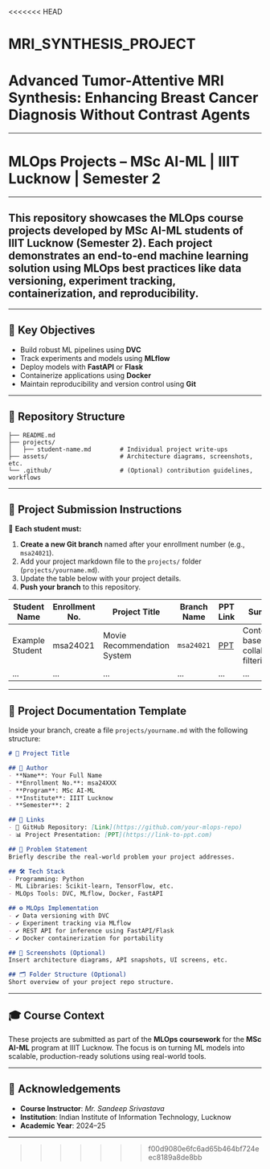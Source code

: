<<<<<<< HEAD
# MRI_SYNTHESIS_PROJECT
Advanced Tumor-Attentive MRI Synthesis: Enhancing Breast Cancer Diagnosis Without Contrast Agents
=======

---

#  MLOps Projects – MSc AI-ML | IIIT Lucknow | Semester 2

---

## This repository showcases the MLOps course projects developed by MSc AI-ML students of IIIT Lucknow (Semester 2). Each project demonstrates an end-to-end machine learning solution using MLOps best practices like data versioning, experiment tracking, containerization, and reproducibility.

---

## 🎯 Key Objectives

* Build robust ML pipelines using **DVC**
* Track experiments and models using **MLflow**
* Deploy models with **FastAPI** or **Flask**
* Containerize applications using **Docker**
* Maintain reproducibility and version control using **Git**

---

## 📁 Repository Structure

```plaintext
├── README.md
├── projects/
│   ├── student-name.md        # Individual project write-ups
├── assets/                    # Architecture diagrams, screenshots, etc.
└── .github/                   # (Optional) contribution guidelines, workflows
```

---

## 🚀 Project Submission Instructions

🔁 **Each student must:**

1. **Create a new Git branch** named after your enrollment number (e.g., `msa24021`).
2. Add your project markdown file to the `projects/` folder (`projects/yourname.md`).
3. Update the table below with your project details.
4. **Push your branch** to this repository.

| Student Name    | Enrollment No. | Project Title               | Branch Name | PPT Link                       | Summary                                 |
| --------------- | -------------- | --------------------------- | ----------- | ------------------------------ | --------------------------------------- |
| Example Student | msa24021       | Movie Recommendation System | `msa24021`  | [PPT](https://link-to-ppt.com) | Content-based + collaborative filtering |
| ...             | ...            | ...                         | ...         | ...                            | ...                                     |

---

## 📝 Project Documentation Template

Inside your branch, create a file `projects/yourname.md` with the following structure:

```markdown
# 🚀 Project Title

## 👤 Author
- **Name**: Your Full Name
- **Enrollment No.**: msa24XXX
- **Program**: MSc AI-ML
- **Institute**: IIIT Lucknow
- **Semester**: 2

## 🔗 Links
- 📁 GitHub Repository: [Link](https://github.com/your-mlops-repo)
- 📊 Project Presentation: [PPT](https://link-to-ppt.com)

## 🧠 Problem Statement
Briefly describe the real-world problem your project addresses.

## 🛠️ Tech Stack
- Programming: Python
- ML Libraries: Scikit-learn, TensorFlow, etc.
- MLOps Tools: DVC, MLflow, Docker, FastAPI

## ⚙️ MLOps Implementation
- ✔️ Data versioning with DVC  
- ✔️ Experiment tracking via MLflow  
- ✔️ REST API for inference using FastAPI/Flask  
- ✔️ Docker containerization for portability  

## 📸 Screenshots (Optional)
Insert architecture diagrams, API snapshots, UI screens, etc.

## 🗂️ Folder Structure (Optional)
Short overview of your project repo structure.
```

---

## 🎓 Course Context

These projects are submitted as part of the **MLOps coursework** for the **MSc AI-ML** program at IIIT Lucknow. The focus is on turning ML models into scalable, production-ready solutions using real-world tools.

---

## 🙌 Acknowledgements

* **Course Instructor**: *Mr. Sandeep Srivastava*
* **Institution**: Indian Institute of Information Technology, Lucknow
* **Academic Year**: 2024–25

---

>>>>>>> f00d9080e6fc6ad65b464bf724eec8189a8de8bb

